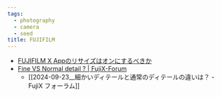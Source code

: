 ```yaml
---
tags:
  - photography
  - camera
  - seed
title: FUJIFILM
---
```

- [FUJIFILM X Appのリサイズはオンにするべきか](https://www.nitaking.dev/fujifilm-x-app-resize-report/)
- [Fine VS Normal detail ? | FujiX-Forum](https://www.fujix-forum.com/threads/fine-vs-normal-detail.42692/)
	- [[2024-09-23__細かいディテールと通常のディテールの違いは？ - FujiX フォーラム]]
